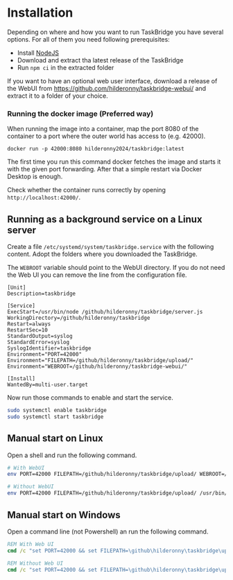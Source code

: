 # Installation

Depending on where and how you want to run TaskBridge you have several options. For all of them you need following prerequisites:

- Install [NodeJS](https://nodejs.org/)
- Download and extract tha latest release of the TaskBridge
- Run `npm ci` in the extracted folder

If you want to have an optional web user interface, download a release of the WebUI from https://github.com/hilderonny/taskbridge-webui/ and extract it to a folder of your choice.

### Running the docker image (Preferred way)

When running the image into a container, map the port 8080 of the container to a port where the
outer world has access to (e.g. 42000).

```
docker run -p 42000:8080 hilderonny2024/taskbridge:latest
```

The first time you run this command docker fetches the image and starts it with
the given port forwarding. After that a simple restart via Docker Desktop
is enough.

Check whether the container runs correctly by opening `http://localhost:42000/`.

## Running as a background service on a Linux server

Create a file `/etc/systemd/system/taskbridge.service` with the following content. Adopt the folders where you downloaded the TaskBridge.

The `WEBROOT` variable should point to the WebUI directory. If you do not need the Web UI you can remove the line from the configuration file.

```
[Unit]
Description=taskbridge

[Service]
ExecStart=/usr/bin/node /github/hilderonny/taskbridge/server.js
WorkingDirectory=/github/hilderonny/taskbridge
Restart=always
RestartSec=10
StandardOutput=syslog
StandardError=syslog
SyslogIdentifier=taskbridge
Environment="PORT=42000"
Environment="FILEPATH=/github/hilderonny/taskbridge/upload/"
Environment="WEBROOT=/github/hilderonny/taskbridge-webui/"

[Install]
WantedBy=multi-user.target
```

Now run those commands to enable and start the service.

```sh
sudo systemctl enable taskbridge
sudo systemctl start taskbridge
```

## Manual start on Linux

Open a shell and run the following command.

```sh
# With WebUI
env PORT=42000 FILEPATH=/github/hilderonny/taskbridge/upload/ WEBROOT=/github/hilderonny/taskbridge-webui/ /usr/bin/node /github/hilderonny/taskbridge/server.js

# Without WebUI
env PORT=42000 FILEPATH=/github/hilderonny/taskbridge/upload/ /usr/bin/node /github/hilderonny/taskbridge/server.js
```

## Manual start on Windows

Open a command line (not Powershell) an run the following command.

```cmd
REM With Web UI
cmd /c "set PORT=42000 && set FILEPATH=\github\hilderonny\taskbridge\upload\ && set WEBROOT=\github\hilderonny\taskbridge-webui\ && node \github\hilderonny\taskbridge\server.js"

REM Without Web UI
cmd /c "set PORT=42000 && set FILEPATH=\github\hilderonny\taskbridge\upload\ && node \github\hilderonny\taskbridge\server.js"
```
